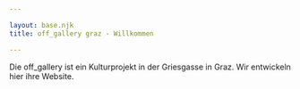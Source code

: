 ```yaml
---

layout: base.njk
title: off_gallery graz - Willkommen

---
```


 Die off_gallery ist ein Kulturprojekt in der Griesgasse in Graz. Wir entwickeln hier ihre Website. 
